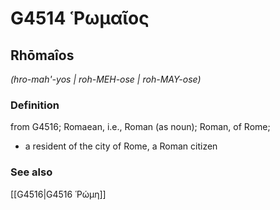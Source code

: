 # G4514 Ῥωμαῖος

## Rhōmaîos

_(hro-mah'-yos | roh-MEH-ose | roh-MAY-ose)_

### Definition

from G4516; Romaean, i.e., Roman (as noun); Roman, of Rome; 

- a resident of the city of Rome, a Roman citizen

### See also

[[G4516|G4516 Ῥώμη]]
